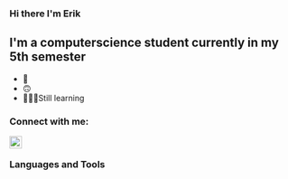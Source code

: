 ### Hi there I'm Erik

## I'm a computerscience student currently in my 5th semester
- 💩
- 🙃
- 🧑🏼‍💻Still learning


### Connect with me: 
[<img align="left" alt="erikkohleisen | Instagram" width="22px" src="https://cdn.jsdelivr.net/npm/simple-icons@v3/icons/instagram.svg" />][instagram]
<!--[<img align="left" alt="erikkohleisen | Twitter" width="22px" src="https://cdn.jsdelivr.net/npm/simple-icons@v3/icons/twitter.svg" />][twitter]-->

<br/>

### Languages and Tools



<br/>
<br/>

[instagram]: http://www.instagram.com/erikkohleisen